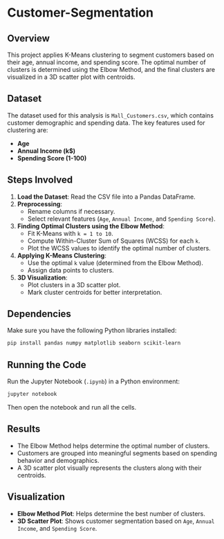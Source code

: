 # Customer-Segmentation

## Overview
This project applies K-Means clustering to segment customers based on their age, annual income, and spending score. The optimal number of clusters is determined using the Elbow Method, and the final clusters are visualized in a 3D scatter plot with centroids.

## Dataset
The dataset used for this analysis is `Mall_Customers.csv`, which contains customer demographic and spending data. The key features used for clustering are:
- **Age**
- **Annual Income (k$)**
- **Spending Score (1-100)**

## Steps Involved
1. **Load the Dataset**: Read the CSV file into a Pandas DataFrame.
2. **Preprocessing**:
   - Rename columns if necessary.
   - Select relevant features (`Age`, `Annual Income`, and `Spending Score`).
3. **Finding Optimal Clusters using the Elbow Method**:
   - Fit K-Means with `k = 1 to 10`.
   - Compute Within-Cluster Sum of Squares (WCSS) for each `k`.
   - Plot the WCSS values to identify the optimal number of clusters.
4. **Applying K-Means Clustering**:
   - Use the optimal `k` value (determined from the Elbow Method).
   - Assign data points to clusters.
5. **3D Visualization**:
   - Plot clusters in a 3D scatter plot.
   - Mark cluster centroids for better interpretation.

## Dependencies
Make sure you have the following Python libraries installed:

```bash
pip install pandas numpy matplotlib seaborn scikit-learn
```

## Running the Code
Run the Jupyter Notebook (`.ipynb`) in a Python environment:

```bash
jupyter notebook
```

Then open the notebook and run all the cells.

## Results
- The Elbow Method helps determine the optimal number of clusters.
- Customers are grouped into meaningful segments based on spending behavior and demographics.
- A 3D scatter plot visually represents the clusters along with their centroids.

## Visualization
- **Elbow Method Plot**: Helps determine the best number of clusters.
- **3D Scatter Plot**: Shows customer segmentation based on `Age`, `Annual Income`, and `Spending Score`.


